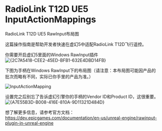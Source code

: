 # RadioLink T12D UE5 InputActionMappings
RadioLink T12D UE5 RawInput布局图

这篇操作指南是帮助开发者快速在虚幻5中适配RadioLink T12D飞行遥控。

你需要开启虚幻5里面的Windows RawInput插件
![{2C7A5418-CEE2-45ED-BFB1-632E4DBD14FB}](https://github.com/user-attachments/assets/f6e673d4-56a4-4a09-9abe-b2baa2bdd73b)

下图为手柄在Windows RawInput下的布局图（请注意：本布局图可能因产品的批次而略有不同，实际已你手里的产品为准。）

![InputActionMapping](https://github.com/user-attachments/assets/43274a69-3660-4bab-88cb-737351294928)

设置完之后别忘了告诉虚幻引擎你的手柄的Vendor ID和Product ID，这很重要。
![{A7E55B3D-B008-416E-810A-9D11321D484D}](https://github.com/user-attachments/assets/954e7962-c7c5-4f55-8c3f-bcabd9b156f9)


想了解更多信息，请参考官方文档：https://dev.epicgames.com/documentation/en-us/unreal-engine/rawinput-plugin-in-unreal-engine
